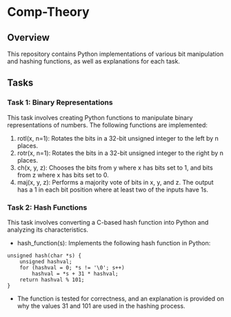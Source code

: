# Comp-Theory
## Overview

This repository contains Python implementations of various bit manipulation and hashing functions, as well as explanations for each task.</br>

## Tasks

### Task 1: Binary Representations

This task involves creating Python functions to manipulate binary representations of numbers. The following functions are implemented:</br>

1. rotl(x, n=1): Rotates the bits in a 32-bit unsigned integer to the left by n places.
2. rotr(x, n=1): Rotates the bits in a 32-bit unsigned integer to the right by n places.
3. ch(x, y, z): Chooses the bits from y where x has bits set to 1, and bits from z where x has bits set to 0.
4. maj(x, y, z): Performs a majority vote of bits in x, y, and z. The output has a 1 in each bit position where at least two of the inputs have 1s.

### Task 2: Hash Functions

This task involves converting a C-based hash function into Python and analyzing its characteristics.</br>

- hash_function(s): Implements the following hash function in Python:
```
unsigned hash(char *s) {
    unsigned hashval;
    for (hashval = 0; *s != '\0'; s++)
        hashval = *s + 31 * hashval;
    return hashval % 101;
}
```
- The function is tested for correctness, and an explanation is provided on why the values 31 and 101 are used in the hashing process.</br>